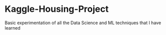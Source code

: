 # Kaggle-Housing-Project
Basic experimentation of all the Data Science and ML techniques that I have learned
